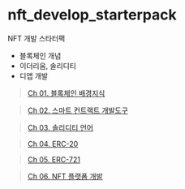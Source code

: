 # nft_develop_starterpack

NFT 개발 스타터팩

- 블록체인 개념
- 이더리움, 솔리디티
- 디앱 개발

> [Ch 01. 블록체인 배경지식](https://github.com/sjh9391985/nft_develop_starterpack/tree/main/ch01)

> [Ch 02. 스마트 컨트랙트 개발도구](https://github.com/sjh9391985/nft_develop_starterpack/tree/main/ch02)

> [Ch 03. 솔리디티 언어](https://github.com/sjh9391985/nft_develop_starterpack/tree/main/ch03)

> [Ch 04. ERC-20](https://github.com/sjh9391985/nft_develop_starterpack/tree/main/ch04)

> [Ch 05. ERC-721](https://github.com/sjh9391985/nft_develop_starterpack/tree/main/ch05)

> [Ch 06. NFT 플랫폼 개발](https://github.com/sjh9391985/nft_develop_starterpack/tree/main/ch06)
